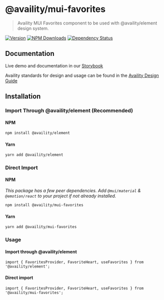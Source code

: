 # @availity/mui-favorites

> Availity MUI Favorites component to be used with @availity/element design system.

[![Version](https://img.shields.io/npm/v/@availity/mui-favorites.svg?style=for-the-badge)](https://www.npmjs.com/package/@availity/mui-favorites)
[![NPM Downloads](https://img.shields.io/npm/dt/@availity/mui-favorites.svg?style=for-the-badge)](https://www.npmjs.com/package/@availity/mui-favorites)
[![Dependency Status](https://img.shields.io/librariesio/release/npm/@availity/mui-favorites?style=for-the-badge)](https://github.com/Availity/element/blob/main/packages/mui-favorites/package.json)

## Documentation

Live demo and documentation in our [Storybook](https://availity.github.io/element/?path=/docs/components-favorites-introduction--docs)

Availity standards for design and usage can be found in the [Availity Design Guide](https://zeroheight.com/2e36e50c7)

## Installation

### Import Through @availity/element (Recommended)

#### NPM

```bash
npm install @availity/element
```

#### Yarn

```bash
yarn add @availity/element
```

### Direct Import

#### NPM

_This package has a few peer dependencies. Add `@mui/material` & `@emotion/react` to your project if not already installed._

```bash
npm install @availity/mui-favorites
```

#### Yarn

```bash
yarn add @availity/mui-favorites
```

### Usage

#### Import through @availity/element

```tsx
import { FavoritesProvider, FavoriteHeart, useFavorites } from '@availity/element';
```

#### Direct import

```tsx
import { FavoritesProvider, FavoriteHeart, useFavorites } from '@availity/mui-favorites';
```
